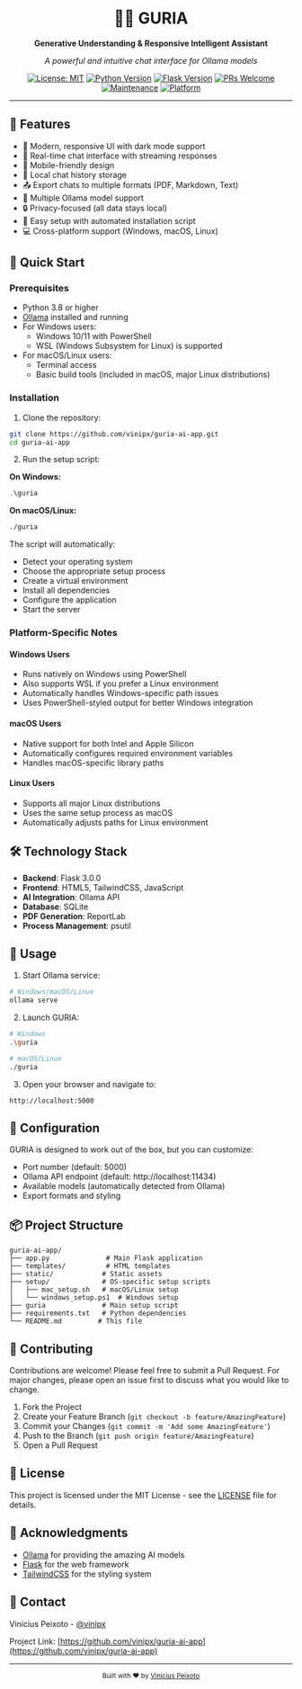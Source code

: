 <div align="center">
  <h1>👩‍🤖 GURIA</h1>
  <p><strong>Generative Understanding & Responsive Intelligent Assistant</strong></p>
  <p><i>A powerful and intuitive chat interface for Ollama models</i></p>

  [![License: MIT](https://img.shields.io/badge/License-MIT-yellow.svg)](https://opensource.org/licenses/MIT)
  [![Python Version](https://img.shields.io/badge/python-3.8%2B-blue)](https://www.python.org/downloads/)
  [![Flask Version](https://img.shields.io/badge/flask-3.0.0-green)](https://flask.palletsprojects.com/)
  [![PRs Welcome](https://img.shields.io/badge/PRs-welcome-brightgreen.svg)](http://makeapullrequest.com)
  [![Maintenance](https://img.shields.io/badge/Maintained%3F-yes-green.svg)](https://github.com/vinipx/guria-ai-app/graphs/commit-activity)
  [![Platform](https://img.shields.io/badge/platform-windows%20|%20macos%20|%20linux-lightgrey)](https://github.com/vinipx/guria-ai-app)
</div>

---

## 🌟 Features

- 🎨 Modern, responsive UI with dark mode support
- 🔄 Real-time chat interface with streaming responses
- 📱 Mobile-friendly design
- 💾 Local chat history storage
- 📤 Export chats to multiple formats (PDF, Markdown, Text)
- 🎯 Multiple Ollama model support
- 🔒 Privacy-focused (all data stays local)
- 🚀 Easy setup with automated installation script
- 💻 Cross-platform support (Windows, macOS, Linux)

## 🚀 Quick Start

### Prerequisites

- Python 3.8 or higher
- [Ollama](https://ollama.ai/) installed and running
- For Windows users:
  - Windows 10/11 with PowerShell
  - WSL (Windows Subsystem for Linux) is supported
- For macOS/Linux users:
  - Terminal access
  - Basic build tools (included in macOS, major Linux distributions)

### Installation

1. Clone the repository:
```bash
git clone https://github.com/vinipx/guria-ai-app.git
cd guria-ai-app
```

2. Run the setup script:

**On Windows:**
```powershell
.\guria
```

**On macOS/Linux:**
```bash
./guria
```

The script will automatically:
- Detect your operating system
- Choose the appropriate setup process
- Create a virtual environment
- Install all dependencies
- Configure the application
- Start the server

### Platform-Specific Notes

#### Windows Users
- Runs natively on Windows using PowerShell
- Also supports WSL if you prefer a Linux environment
- Automatically handles Windows-specific path issues
- Uses PowerShell-styled output for better Windows integration

#### macOS Users
- Native support for both Intel and Apple Silicon
- Automatically configures required environment variables
- Handles macOS-specific library paths

#### Linux Users
- Supports all major Linux distributions
- Uses the same setup process as macOS
- Automatically adjusts paths for Linux environment

## 🛠️ Technology Stack

- **Backend**: Flask 3.0.0
- **Frontend**: HTML5, TailwindCSS, JavaScript
- **AI Integration**: Ollama API
- **Database**: SQLite
- **PDF Generation**: ReportLab
- **Process Management**: psutil

## 🎯 Usage

1. Start Ollama service:
```bash
# Windows/macOS/Linux
ollama serve
```

2. Launch GURIA:
```bash
# Windows
.\guria

# macOS/Linux
./guria
```

3. Open your browser and navigate to:
```
http://localhost:5000
```

## 🔧 Configuration

GURIA is designed to work out of the box, but you can customize:

- Port number (default: 5000)
- Ollama API endpoint (default: http://localhost:11434)
- Available models (automatically detected from Ollama)
- Export formats and styling

## 📦 Project Structure

```
guria-ai-app/
├── app.py              # Main Flask application
├── templates/          # HTML templates
├── static/            # Static assets
├── setup/             # OS-specific setup scripts
│   ├── mac_setup.sh   # macOS/Linux setup
│   └── windows_setup.ps1  # Windows setup
├── guria              # Main setup script
├── requirements.txt   # Python dependencies
└── README.md         # This file
```

## 🤝 Contributing

Contributions are welcome! Please feel free to submit a Pull Request. For major changes, please open an issue first to discuss what you would like to change.

1. Fork the Project
2. Create your Feature Branch (`git checkout -b feature/AmazingFeature`)
3. Commit your Changes (`git commit -m 'Add some AmazingFeature'`)
4. Push to the Branch (`git push origin feature/AmazingFeature`)
5. Open a Pull Request

## 📝 License

This project is licensed under the MIT License - see the [LICENSE](LICENSE) file for details.

## 🙏 Acknowledgments

- [Ollama](https://ollama.ai/) for providing the amazing AI models
- [Flask](https://flask.palletsprojects.com/) for the web framework
- [TailwindCSS](https://tailwindcss.com/) for the styling system

## 📧 Contact

Vinicius Peixoto - [@vinipx](https://github.com/vinipx)

Project Link: [https://github.com/vinipx/guria-ai-app](https://github.com/vinipx/guria-ai-app)

---

<div align="center">
  <sub>Built with ❤️ by <a href="https://github.com/vinipx">Vinicius Peixoto</a></sub>
</div>
